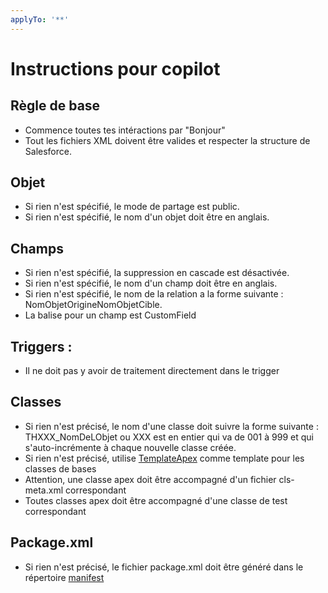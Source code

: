```yaml
---
applyTo: '**'
---
```

# Instructions pour copilot

## Règle de base 
- Commence toutes tes intéractions par "Bonjour"
- Tout les fichiers XML doivent être valides et respecter la structure de Salesforce.

## Objet
- Si rien n'est spécifié, le mode de partage est public.
- Si rien n'est spécifié, le nom d'un objet doit être en anglais.

## Champs 
- Si rien n'est spécifié, la suppression en cascade est désactivée.
- Si rien n'est spécifié, le nom d'un champ doit être en anglais.
- Si rien n'est spécifié, le nom de la relation a la forme suivante : NomObjetOrigineNomObjetCible.
- La balise pour un champ est CustomField

## Triggers :
- Il ne doit pas y avoir de traitement directement dans le trigger

## Classes
- Si rien n'est précisé, le nom d'une classe doit suivre la forme suivante : THXXX_NomDeLObjet ou XXX est en entier qui va de 001 à 999 et qui s'auto-incrémente à chaque nouvelle classe créée.
- Si rien n'est précisé, utilise [TemplateApex](../../template/Template.cls)  comme template pour les classes de bases
- Attention, une classe apex doit être accompagné d'un fichier cls-meta.xml correspondant
- Toutes classes apex doit être accompagné d'une classe de test correspondant

## Package.xml
- Si rien n'est précisé, le fichier package.xml doit être généré dans le répertoire [manifest](../../manifest/)


